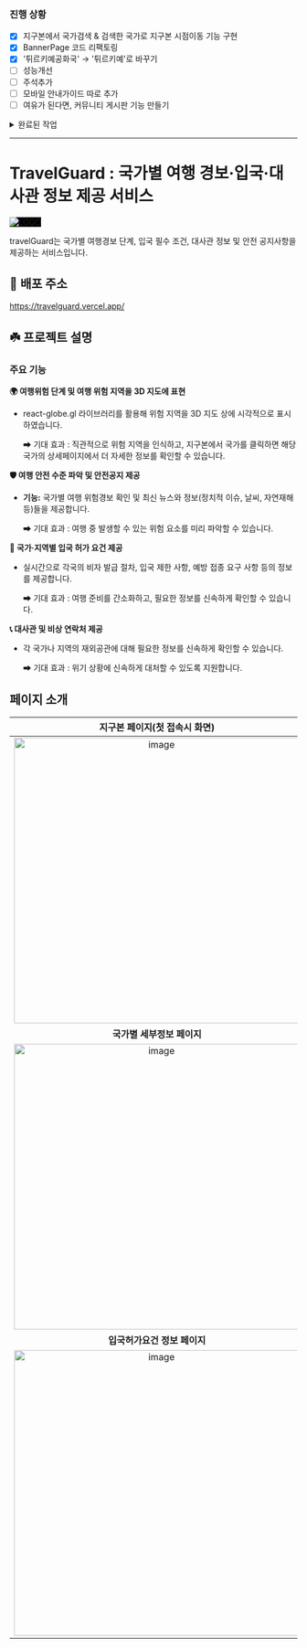 ### 진행 상황

- [x] 지구본에서 국가검색 & 검색한 국가로 지구본 시점이동 기능 구현
- [x] BannerPage 코드 리팩토링
- [x] '튀르키예공화국' → '튀르키예'로 바꾸기
- [ ] 성능개선
- [ ] 주석추가
- [ ] 모바일 안내가이드 따로 추가
- [ ] 여유가 된다면, 커뮤니티 게시판 기능 만들기

<details>
  <summary>완료된 작업</summary>

상단일수록 최신순으로 완료된 작업

- [x] 👾 정적 이미지 깨짐 현상
- [x] 👾 입국허가요건 페이지 -> '대만' 디테일 페이지 이동시 500 에러 (일시적 에러였던 걸로..)
- [x] 표 헤더, 배경화면 , hover 스타일 미세조정
- [x] 배너페이지(지구본페이지) 새로고침 및 다시 접속 시 초기카메라설정 풀리는 issue : 대한민국으로 설정해둔 초기위치가 풀림
- [x] 국가별 디페일 페이지에서 '대만' 국기 이미지 추가 : api에서 '대만' 국가만 국기 이미지가 제대로 넘어오지 않음
- [x] 반응형 디자인 적용
- [x] 안전경보지도 및 안전공지 modal 구현
- [x] 검색 기능 미세한 버벅거림 현상 -> 코드리팩토링, useMemo() 이용하기
- [x] react query 이용하여 캐싱된 데이터 이용하도록 리팩토링
- [x] api data fetch 전용 hook 작성
- [x] 국가별 디테일 페이지에서 안전경보지도, 안전공지 및 대사관 정보 fetch
- [x] 입국허가요건 및 대사관정보 페이지 국가이름으로 검색 구현
- [x] 메인페이지 국가 및 대륙별 검색기능 구현
- [x] 지구본 및 메인페이지에서 국가별 디테일 페이지로 이동
- [x] 배너페이지(지구본페이지) 지구본에 국가별 데이터 fetching

</details>

---

# TravelGuard : 국가별 여행 경보·입국·대사관 정보 제공 서비스

  <img src="https://github.com/user-attachments/assets/c2522350-3e16-41d4-a9de-f44faf7dda92" alt="LOGO" style="background-color: #000000" />

travelGuard는 국가별 여행경보 단계, 입국 필수 조건, 대사관 정보 및 안전 공지사항을 제공하는 서비스입니다.

## 🔗 배포 주소

https://travelguard.vercel.app/

## ☘️ 프로젝트 설명

### **주요 기능**

**🌍 여행위험 단계 및 여행 위험 지역을 3D 지도에 표현**

- react-globe.gl 라이브러리를 활용해 위험 지역을 3D 지도 상에 시각적으로 표시하였습니다.

  ➡ 기대 효과 : 직관적으로 위험 지역을 인식하고, 지구본에서 국가를 클릭하면 해당 국가의 상세페이지에서 더 자세한 정보를 확인할 수 있습니다.

**🛡️ 여행 안전 수준 파악 및 안전공지 제공**

- **기능:** 국가별 여행 위험경보 확인 및 최신 뉴스와 정보(정치적 이슈, 날씨, 자연재해 등)들을 제공합니다.

  ➡ 기대 효과 : 여행 중 발생할 수 있는 위험 요소를 미리 파악할 수 있습니다.

**📜 국가·지역별 입국 허가 요건 제공**

- 실시간으로 각국의 비자 발급 절차, 입국 제한 사항, 예방 접종 요구 사항 등의 정보를 제공합니다.

  ➡ 기대 효과 : 여행 준비를 간소화하고, 필요한 정보를 신속하게 확인할 수 있습니다.

**📞 대사관 및 비상 연락처 제공**

- 각 국가나 지역의 재외공관에 대해 필요한 정보를 신속하게 확인할 수 있습니다.

  ➡ 기대 효과 : 위기 상황에 신속하게 대처할 수 있도록 지원합니다.

## 페이지 소개

|                                           **지구본 페이지(첫 접속시 화면)**                                           |                                              **국가/지역별 정보 페이지**                                              |
| :-------------------------------------------------------------------------------------------------------------------: | :-------------------------------------------------------------------------------------------------------------------: |
| <img src="https://github.com/user-attachments/assets/9f0ffb54-0259-4107-baf7-f2c2b03597e9" alt="image" width="500" /> | <img src="https://github.com/user-attachments/assets/66872202-97f6-4deb-a5c6-f98d21e7dd7c" alt="image" width="500" /> |
|                                              **국가별 세부정보 페이지**                                               |                                                                                                                       |
| <img src="https://github.com/user-attachments/assets/281466f4-82a5-42a4-8df1-eec774aa8e09" alt="image" width="500" /> |                                                                                                                       |
|                                             **입국허가요건 정보 페이지**                                              |                                                **대사관 정보 페이지**                                                 |
| <img src="https://github.com/user-attachments/assets/0145840d-ded7-47ca-abfb-ae6358835ee4" alt="image" width="500" /> | <img src="https://github.com/user-attachments/assets/5467f7e3-4ab5-41b8-9346-4ac87efeee5e" alt="image" width="500" /> |
